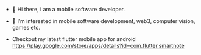 - 👋 Hi there, i am a mobile software developer.

- 👀 I’m interested in mobile software development, web3, computer vision, games etc.

- Checkout my latest flutter mobile app for android https://play.google.com/store/apps/details?id=com.flutter.smartnote



<!---
viktorvoltz/viktorvoltz is a ✨ special ✨ repository because its `README.md` (this file) appears on your GitHub profile.
You can click the Preview link to take a look at your changes.
--->
